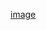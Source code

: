 [image](https://user-images.githubusercontent.com/61948821/165046372-cd929bba-ab62-4778-a09e-c3af8debc286.png)

